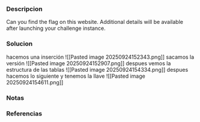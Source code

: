 ### Descripcion
Can you find the flag on this website.
Additional details will be available after launching your challenge instance.

### Solucion
hacemos una inserción
![[Pasted image 20250924152343.png]]
sacamos la versión 
![[Pasted image 20250924152907.png]]
despues vemos la estructura de las tablas
![[Pasted image 20250924154334.png]]
despues hacemos lo siguiente y tenemos la llave
![[Pasted image 20250924154611.png]]

### Notas


### Referencias
